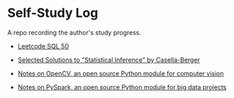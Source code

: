 <h1>Self-Study Log</h1>

A repo recording the author's study progress.

* [Leetcode SQL 50](leetcodesql50/leetcodesql50solution.html)

* [Selected Solutions to "Statistical Inference" by Casella-Berger](berger_casella_statistical_inference/README.md)

* [Notes on OpenCV, an open source Python module for computer vision](opencv_practice)

* [Notes on PySpark, an open source Python module for big data projects](pyspark_practice/README.md)